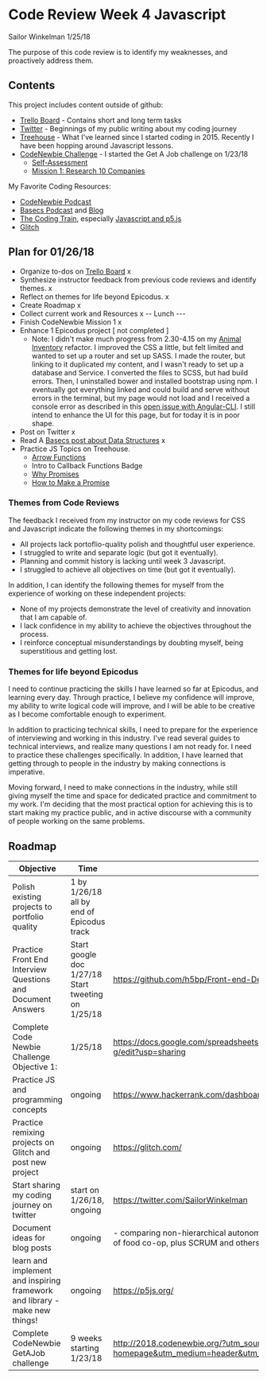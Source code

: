 # Code Review Week 4 Javascript
Sailor Winkelman 1/25/18

The purpose of this code review is to identify my weaknesses, and proactively address them.

## Contents

This project includes content outside of github:
* [Trello Board](https://trello.com/b/B7dYMhYH) - Contains short and long term tasks
* [Twitter](https://twitter.com/SailorWinkelman) - Beginnings of my public writing about my coding journey
* [Treehouse](https://teamtreehouse.com/sailorwinkelman) - What I've learned since I started coding in 2015. Recently I have been hopping around Javascript lessons.
* [CodeNewbie Challenge](https://www.codenewbie.org/) - I started the Get A Job challenge on 1/23/18
  * [Self-Assessment](https://twitter.com/SailorWinkelman/status/956051497137197060)
  * [Mission 1: Research 10 Companies](https://docs.google.com/spreadsheets/d/1m6CU9kOp1OIj-qI3sSoFXLePX2qAhFZFNULS6LLgP-g/edit?usp=sharing)

My Favorite Coding Resources:
* [CodeNewbie Podcast](https://www.codenewbie.org/podcast)
* [Basecs Podcast](https://www.codenewbie.org/basecs) and [Blog](https://medium.com/basecs)
* [The Coding Train](https://www.youtube.com/channel/UCvjgXvBlbQiydffZU7m1_aw), especially [Javascript and p5.js](https://www.youtube.com/user/shiffman/playlists?shelf_id=14&view=50&sort=dd)
* [Glitch](https://glitch.com/)



## Plan for 01/26/18

* Organize to-dos on [Trello Board](https://trello.com/b/B7dYMhYH) x
* Synthesize instructor feedback from previous code reviews and identify themes. x
* Reflect on themes for life beyond Epicodus. x
* Create Roadmap x
* Collect current work and Resources x
-- Lunch ---
* Finish CodeNewbie Mission 1 x
* Enhance 1 Epicodus project [ not completed ]
  * Note: I didn't make much progress from 2.30-4.15 on my [Animal Inventory](https://github.com/sailor27/animal-inventory) refactor. I improved the CSS a little, but felt limited and wanted to set up a router and set up SASS. I made the router, but linking to it duplicated my content, and I wasn't ready to set up a database and Service. I converted the files to SCSS, but had build errors. Then, I uninstalled bower and installed bootstrap using npm. I eventually got everything linked and could build and serve without errors in the terminal, but my page would not load and I received a console error as described in this [open issue with Angular-CLI](https://github.com/angular/angular-cli/issues/7245). I still intend to enhance the UI for this page, but for today it is in poor shape.
* Post on Twitter x
* Read A [Basecs post about Data Structures](https://medium.com/basecs/stacks-and-overflows-dbcf7854dc67) x
* Practice JS Topics on Treehouse.
  * [Arrow Functions](https://teamtreehouse.com/library/anonymous-function-as-arrow-functions)
  * Intro to Callback Functions Badge
  * [Why Promises](https://teamtreehouse.com/library/why-promises)
  * [How to Make a Promise](https://teamtreehouse.com/library/how-to-make-a-promise)




### Themes from Code Reviews

The feedback I received from my instructor on my code reviews for CSS and Javascript indicate the following themes in my shortcomings:

* All projects lack portoflio-quality polish and thoughtful user experience.
* I struggled to write and separate logic (but got it eventually).
* Planning and commit history is lacking until week 3 Javascript.
* I struggled to achieve all objectives on time (but got it eventually).

In addition, I can identify the following themes for myself from the experience of working on these independent projects:

* None of my projects demonstrate the level of creativity and innovation that I am capable of.
* I lack confidence in my ability to achieve the objectives throughout the process.
* I reinforce conceptual misunderstandings by doubting myself, being superstitious and getting lost.


### Themes for life beyond Epicodus

I need to continue practicing the skills I have learned so far at Epicodus, and learning every day. Through practice, I believe my confidence will improve, my ability to write logical code will improve, and I will be able to be creative as I become comfortable enough to experiment.

In addition to practicing technical skills, I need to prepare for the experience of interviewing and working in this industry. I've read several guides to technical interviews, and realize many questions I am not ready for. I need to practice these challenges specifically. In addition, I have learned that getting through to people in the industry by making connections is imperative.

Moving forward, I need to make connections in the industry, while still giving myself the time and space for dedicated practice and commitment to my work. I'm deciding that the most practical option for achieving this is to start making my practice public, and in active discourse with a community of people working on the same problems.

## Roadmap
| Objective                                                                  | Time                                               | Resources                                                                                                                            | Notes                      |
|----------------------------------------------------------------------------|----------------------------------------------------|--------------------------------------------------------------------------------------------------------------------------------------|----------------------------|
| Polish existing projects to portfolio quality                              | 1 by 1/26/18 all by end of Epicodus track          |                                                                                                                                      |                            |
| Practice Front End Interview Questions and Document Answers                | Start google doc 1/27/18 Start tweeting on 1/25/18 | https://github.com/h5bp/Front-end-Developer-Interview-Questions                                                                      |                            |
| Complete Code Newbie Challenge Objective 1:                                | 1/25/18                                            | https://docs.google.com/spreadsheets/d/1m6CU9kOp1OIj-qI3sSoFXLePX2qAhFZFNULS6LLgP-g/edit?usp=sharing                                 |                            |
| Practice JS and programming concepts                                       | ongoing                                            | https://www.hackerrank.com/dashboard                                                                                                 |                            |
| Practice remixing projects on Glitch and post new project                  | ongoing                                            | https://glitch.com/                                                                                                                  |                            |
| Start sharing my coding journey on twitter                                 | start on 1/26/18, ongoing                          | https://twitter.com/SailorWinkelman                                                                                                  |                            |
| Document ideas for blog posts                                              | ongoing                                            | - comparing non-hierarchical autonomous team structures (experience from collective management of food co-op, plus SCRUM and others) |                            |
| learn and implement and inspiring framework and library - make new things! | ongoing                                            | https://p5js.org/                                                                                                                    | add to tamagotchi project! |
| Complete CodeNewbie GetAJob challenge                                      | 9 weeks starting 1/23/18                           | http://2018.codenewbie.org/?utm_source=cn-homepage&utm_medium=header&utm_campaign=cnc2018&utm_term=codenewbie&utm_content=all        |                            |
